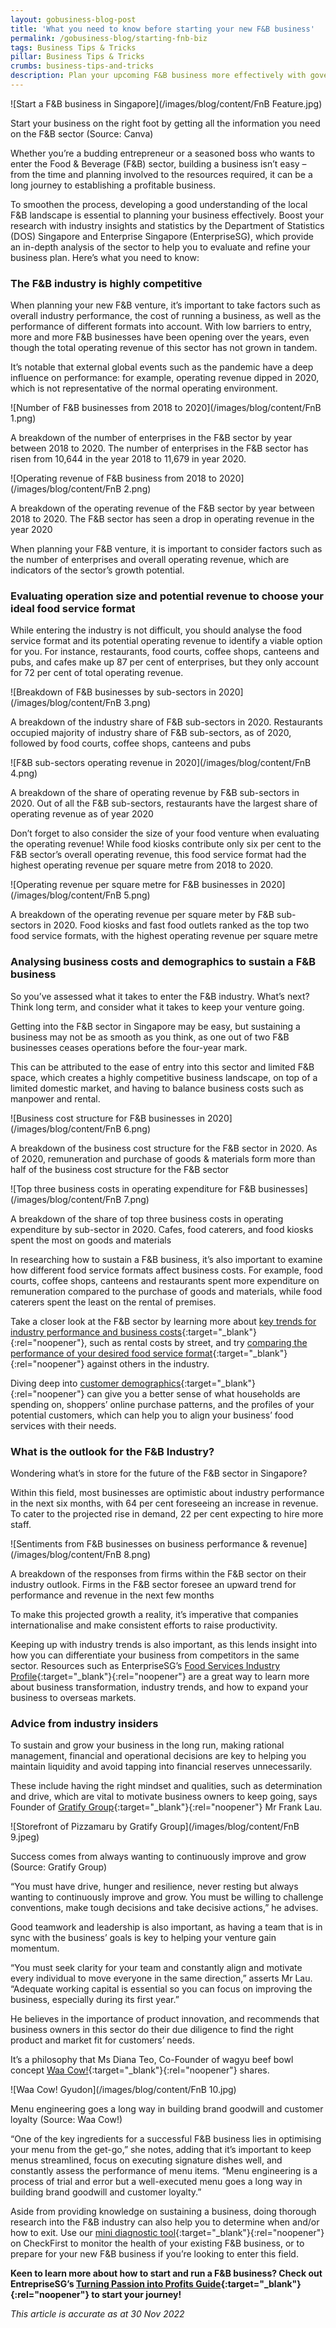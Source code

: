 ```yaml
---
layout: gobusiness-blog-post
title: 'What you need to know before starting your new F&B business'
permalink: /gobusiness-blog/starting-fnb-biz
tags: Business Tips & Tricks
pillar: Business Tips & Tricks
crumbs: business-tips-and-tricks
description: Plan your upcoming F&B business more effectively with government data. 
---
```


![Start a F&B business in Singapore](/images/blog/content/FnB Feature.jpg)
<figcaption> Start your business on the right foot by getting all the information you need on the F&B sector (Source: Canva) </figcaption>

Whether you’re a budding entrepreneur or a seasoned boss who wants to enter the Food & Beverage (F&B) sector, building a business isn’t easy – from the time and planning involved to the resources required, it can be a long journey to establishing a profitable business. 

To smoothen the process, developing a good understanding of the local F&B landscape is essential to planning your business effectively. Boost your research with industry insights and statistics by the Department of Statistics (DOS) Singapore and Enterprise Singapore (EnterpriseSG), which provide an in-depth analysis of the sector to help you to evaluate and refine your business plan. Here’s what you need to know: 

### The F&B industry is highly competitive 

When planning your new F&B venture, it’s important to take factors such as overall industry performance, the cost of running a business, as well as the performance of different formats into account. With low barriers to entry, more and more F&B businesses have been opening over the years, even though the total operating revenue of this sector has not grown in tandem. 

It’s notable that external global events such as the pandemic have a deep influence on performance: for example, operating revenue dipped in 2020, which is not representative of the normal operating environment. 

![Number of F&B businesses from 2018 to 2020](/images/blog/content/FnB 1.png)
<figcaption> A breakdown of the number of enterprises in the F&B sector by year between 2018 to 2020. The number of enterprises in the F&B sector has risen from 10,644 in the year 2018 to 11,679 in year 2020. </figcaption>

![Operating revenue of F&B business from 2018 to 2020](/images/blog/content/FnB 2.png)
<figcaption> A breakdown of the operating revenue of the F&B sector by year between 2018 to 2020. The F&B sector has seen a drop in operating revenue in the year 2020 </figcaption>

When planning your F&B venture, it is important to consider factors such as the number of enterprises and overall operating revenue, which are indicators of the sector’s growth potential.  

### Evaluating operation size and potential revenue to choose your ideal food service format 

While entering the industry is not difficult, you should analyse the food service format and its potential operating revenue to identify a viable option for you. For instance, restaurants, food courts, coffee shops, canteens and pubs, and cafes make up 87 per cent of enterprises, but they only account for 72 per cent of total operating revenue.

![Breakdown of F&B businesses by sub-sectors in 2020](/images/blog/content/FnB 3.png)
<figcaption> A breakdown of the industry share of F&B sub-sectors in 2020. Restaurants occupied majority of industry share of F&B sub-sectors, as of 2020, followed by food courts, coffee shops, canteens and pubs </figcaption>

![F&B sub-sectors operating revenue in 2020](/images/blog/content/FnB 4.png)
<figcaption> A breakdown of the share of operating revenue by F&B sub-sectors in 2020. Out of all the F&B sub-sectors, restaurants have the largest share of operating revenue as of year 2020 </figcaption>

Don’t forget to also consider the size of your food venture when evaluating the operating revenue! While food kiosks contribute only six per cent to the F&B sector’s overall operating revenue, this food service format had the highest operating revenue per square metre from 2018 to 2020. 

![Operating revenue per square metre for F&B businesses in 2020](/images/blog/content/FnB 5.png)
<figcaption> A breakdown of the operating revenue per square meter by F&B sub-sectors in 2020. Food kiosks and fast food outlets ranked as the top two food service formats, with the highest operating revenue per square metre </figcaption>

### Analysing business costs and demographics to sustain a F&B business 

So you’ve assessed what it takes to enter the F&B industry. What’s next? Think long term, and consider what it takes to keep your venture going. 
     
Getting into the F&B sector in Singapore may be easy, but sustaining a business may not be as smooth as you think, as one out of two F&B businesses ceases operations before the four-year mark. 

This can be attributed to the ease of entry into this sector and limited F&B space, which creates a highly competitive business landscape, on top of a limited domestic market, and having to balance business costs such as manpower and rental. 

![Business cost structure for F&B businesses in 2020](/images/blog/content/FnB 6.png)
<figcaption> A breakdown of the business cost structure for the F&B sector in 2020. As of 2020, remuneration and purchase of goods & materials form more than half of the business cost structure for the F&B sector </figcaption>

![Top three business costs in operating expenditure for F&B businesses](/images/blog/content/FnB 7.png)
<figcaption> A breakdown of the share of top three business costs in operating expenditure by sub-sector in 2020. Cafes, food caterers, and food kiosks spent the most on goods and materials </figcaption>

In researching how to sustain a F&B business, it’s also important to examine how different food service formats affect business costs. For example, food courts, coffee shops, canteens and restaurants spent more expenditure on remuneration compared to the purchase of goods and materials, while food caterers spent the least on the rental of premises. 
     
Take a closer look at the F&B sector by learning more about [key trends for industry performance and business costs](https://www.singstat.gov.sg/data-for-businesses/know-my-industry-food-and-beverage-services){:target="_blank"}{:rel="noopener"}, such as rental costs by street, and try [comparing the performance of your desired food service format](https://www.singstat.gov.sg/data-for-businesses/benchmark-my-performance/food-beverage-services){:target="_blank"}{:rel="noopener"} against others in the industry. 

Diving deep into [customer demographics](https://www.singstat.gov.sg/data-for-businesses/know-my-customers-food-and-beverage-services){:target="_blank"}{:rel="noopener"} can give you a better sense of what households are spending on, shoppers’ online purchase patterns, and the profiles of your potential customers, which can help you to align your business’ food services with their needs. 

### What is the outlook for the F&B Industry?

Wondering what’s in store for the future of the F&B sector in Singapore? 

Within this field, most businesses are optimistic about industry performance in the next six months, with 64 per cent foreseeing an increase in revenue. To cater to the projected rise in demand, 22 per cent expecting to hire more staff. 

![Sentiments from F&B businesses on business performance & revenue](/images/blog/content/FnB 8.png)
<figcaption> A breakdown of the responses from firms within the F&B sector on their industry outlook. Firms in the F&B sector foresee an upward trend for performance and revenue in the next few months </figcaption>

To make this projected growth a reality, it’s imperative that companies internationalise and make consistent efforts to raise productivity. 
     
Keeping up with industry trends is also important, as this lends insight into how you can differentiate your business from competitors in the same sector. Resources such as EnterpriseSG’s [Food Services Industry Profile](https://www.enterprisesg.gov.sg/industries/type/food-services/industry-profile){:target="_blank"}{:rel="noopener"} are a great way to learn more about business transformation, industry trends, and how to expand your business to overseas markets. 

### Advice from industry insiders

To sustain and grow your business in the long run, making rational management, financial and operational decisions are key to helping you maintain liquidity and avoid tapping into financial reserves unnecessarily. 

These include having the right mindset and qualities, such as determination and drive, which are vital to motivate business owners to keep going, says Founder of [Gratify Group](https://www.gratifygroup.com/){:target="_blank"}{:rel="noopener"} Mr Frank Lau. 

![Storefront of Pizzamaru by Gratify Group](/images/blog/content/FnB 9.jpeg)
<figcaption> Success comes from always wanting to continuously improve and grow (Source: Gratify Group) </figcaption>

“You must have drive, hunger and resilience, never resting but always wanting to continuously improve and grow. You must be willing to challenge conventions, make tough decisions and take decisive actions,” he advises. 

Good teamwork and leadership is also important, as having a team that is in sync with the business’ goals is key to helping your venture gain momentum. 

“You must seek clarity for your team and constantly align and motivate every individual to move everyone in the same direction,” asserts Mr Lau. “Adequate working capital is essential so you can focus on improving the business, especially during its first year.”

He believes in the importance of product innovation, and recommends that business owners in this sector do their due diligence to find the right product and market fit for customers’ needs. 

It’s a philosophy that Ms Diana Teo, Co-Founder of wagyu beef bowl concept [Waa Cow!](https://www.waacow.sg/){:target="_blank"}{:rel="noopener"} shares. 

![Waa Cow! Gyudon](/images/blog/content/FnB 10.jpg)
<figcaption> Menu engineering goes a long way in building brand goodwill and customer loyalty (Source: Waa Cow!) </figcaption>

“One of the key ingredients for a successful F&B business lies in optimising your menu from the get-go,” she notes, adding that it’s important to keep menus streamlined, focus on executing signature dishes well, and constantly assess the performance of menu items. “Menu engineering is a process of trial and error but a well-executed menu goes a long way in building brand goodwill and customer loyalty.”


Aside from providing knowledge on sustaining a business, doing thorough research into the F&B industry can also help you to determine when and/or how to exit. Use our [mini diagnostic tool](https://www.checkfirst.gov.sg/c/cd6c0d04-d516-40bb-a7cf-9decbe7672e9){:target="_blank"}{:rel="noopener"} on CheckFirst to monitor the health of your existing F&B business, or to prepare for your new F&B business if you’re looking to enter this field.

**Keen to learn more about how to start and run a F&B business? Check out EntrepriseSG’s [Turning Passion into Profits Guide](http://www.enterprisesg.gov.sg/industries/type/food-services/start-right/start-right){:target="_blank"}{:rel="noopener"} to start your journey!**

<em> This article is accurate as at 30 Nov 2022</em>